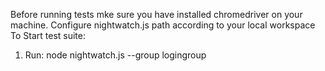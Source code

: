 Before running tests mke sure you have installed chromedriver on your machine.
Configure nightwatch.js path according to your local workspace
To Start test suite:
1. Run: node nightwatch.js --group logingroup
